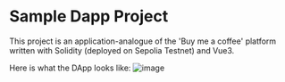 # Sample Dapp Project

This project is an application-analogue of the 'Buy me a coffee' platform written with Solidity (deployed on Sepolia Testnet) and Vue3.

Here is what the DApp looks like:
![image](https://github.com/mllwchrry/buy-me-a-coffee/assets/72436706/3fbc1f79-9855-466f-9536-424de34a606e)
